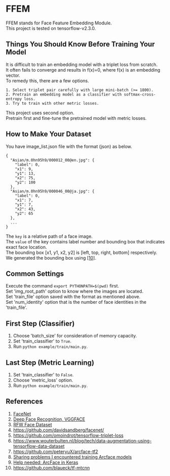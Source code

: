# FFEM  
FFEM stands for Face Feature Embedding Module.  
This project is tested on tensorflow-v2.3.0.  

## Things You Should Know Before Training Your Model
It is difficult to train an embedding model with a triplet loss from scratch.  
It often fails to converge and results in f(x)=0, where f(x) is an embedding vector.  
To remedy this, there are a few options.  
```
1. Select triplet pair carefully with large mini-batch (>= 1800).
2. Pretrain an embedding model as a classifier with softmax-cross-entropy loss.
3. Try to train with other metric losses.
```
This project uses second option.  
Pretrain first and fine-tune the pretrained model with metric losses.  

## How to Make Your Dataset
You have image_list.json file with the format (json) as below.  
```
{
  "Asian/m.0hn95h9/000012_00@en.jpg": {
    "label": 0,
    "x1": 9,
    "y1": 13,
    "x2": 75,
    "y2": 100
  },
  "Asian/m.0hn95h9/000046_00@ja.jpg": {
    "label": 0,
    "x1": 7,
    "y1": 7,
    "x2": 43,
    "y2": 65
  },
  ...
}
```
The `key` is a relative path of a face image.   
The `value` of the key contains label number and bounding box that indicates exact face location.  
The bounding box [x1, y1, x2, y2] is [left, top, right, bottom] respectively.  
We generated the bounding box using [[10]](https://github.com/blaueck/tf-mtcnn).  

## Common Settings
Execute the command `export PYTHONPATH=$(pwd)` first.  
Set 'img_root_path' option to know where the images are located.  
Set 'train_file' option saved with the format as mentioned above.  
Set 'num_identity' option that is the number of face identities in the 'train_file'.  

## First Step (Classifier)
1. Choose 'batch_size' for consideration of memory capacity.  
2. Set 'train_classifier' to `True`.  
3. Run `python example/train/main.py`.  

## Last Step (Metric Learning)
1. Set 'train_classifier' to `False`.  
2. Choose 'metric_loss' option.  
3. Run `python example/train/main.py`.  

## References
1. [FaceNet](https://arxiv.org/pdf/1503.03832.pdf)
2. [Deep Face Recognition, VGGFACE](https://www.robots.ox.ac.uk/~vgg/publications/2015/Parkhi15/parkhi15.pdf)
3. [RFW Face Dataset](http://www.whdeng.cn/RFW/index.html)
4. https://github.com/davidsandberg/facenet/
5. https://github.com/omoindrot/tensorflow-triplet-loss
6. https://www.wouterbulten.nl/blog/tech/data-augmentation-using-tensorflow-data-dataset
7. https://github.com/peteryuX/arcface-tf2
8. [Sharing problems I encountered training Arcface models](https://www.kaggle.com/c/recursion-cellular-image-classification/discussion/109987)
9. [Help needed: ArcFace in Keras](https://www.reddit.com/r/deeplearning/comments/cg1kev/help_needed_arcface_in_keras)
10. https://github.com/blaueck/tf-mtcnn
